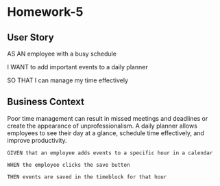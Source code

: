 # Homework-5

## User Story

AS AN employee with a busy schedule

I WANT to add important events to a daily planner

SO THAT I can manage my time effectively

## Business Context

Poor time management can result in missed meetings and deadlines or create the appearance of unprofessionalism. A daily planner allows employees to see their day at a glance, schedule time effectively, and improve productivity.



```
GIVEN that an employee adds events to a specific hour in a calendar

WHEN the employee clicks the save button

THEN events are saved in the timeblock for that hour
```

